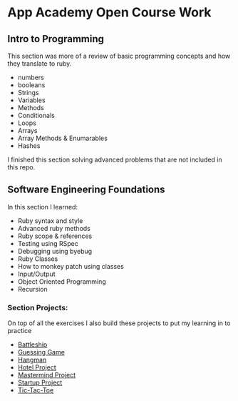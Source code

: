 # App Academy Open Course Work

## Intro to Programming
This section was more of a review of basic programming concepts and how they translate to ruby.

- numbers
- booleans
- Strings
- Variables
- Methods
- Conditionals
- Loops
- Arrays
- Array Methods & Enumarables
- Hashes

I finished this section solving advanced problems that are not included in this repo.

## Software Engineering Foundations

In this section I learned:

- Ruby syntax and style
- Advanced ruby methods
- Ruby scope & references
- Testing using RSpec
- Debugging using byebug
- Ruby Classes
- How to monkey patch using classes
- Input/Output
- Object Oriented Programming
- Recursion

### Section Projects:
On top of all the exercises I also build these projects to put my learning in to practice
- [Battleship](software_engineering_foundations/battleship_project)
- [Guessing Game](software_engineering_foundations/guessing_game_project)
- [Hangman](software_engineering_foundations/hangman_project)
- [Hotel Project](software_engineering_foundations/hotel_project)
- [Mastermind Project](software_engineering_foundations/mastermind_project)
- [Startup Project](software_engineering_foundations/startup_project)
- [Tic-Tac-Toe](software_engineering_foundations/tic_tac_toe)
